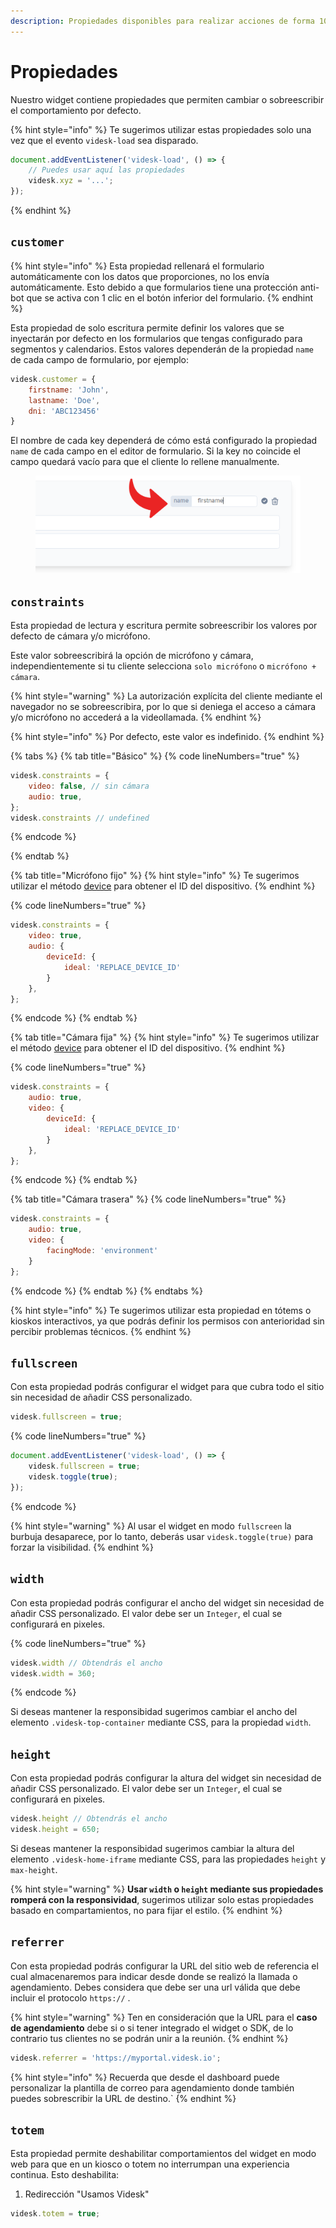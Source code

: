 ```yaml
---
description: Propiedades disponibles para realizar acciones de forma 100% programática
---
```


# Propiedades

Nuestro widget contiene propiedades que permiten cambiar o sobreescribir el comportamiento por defecto.

{% hint style="info" %}
Te sugerimos utilizar estas propiedades solo una vez que el evento `videsk-load` sea disparado.

```javascript
document.addEventListener('videsk-load', () => {
    // Puedes usar aquí las propiedades
    videsk.xyz = '...';
});
```
{% endhint %}

## `customer`

{% hint style="info" %}
Esta propiedad rellenará el formulario automáticamente con los datos que proporciones, no los envía automáticamente. Esto debido a que formularios tiene una protección anti-bot que se activa con 1 clic en el botón inferior del formulario.
{% endhint %}

Esta propiedad de solo escritura permite definir los valores que se inyectarán por defecto en los formularios que tengas configurado para segmentos y calendarios. Estos valores dependerán de la propiedad `name` de cada campo de formulario, por ejemplo:

```javascript
videsk.customer = {
    firstname: 'John',
    lastname: 'Doe',
    dni: 'ABC123456'
}
```

El nombre de cada key dependerá de cómo está configurado la propiedad `name` de cada campo en el editor de formulario. Si la key no coincide el campo quedará vacío para que el cliente lo rellene manualmente.

<figure><img src="../../.gitbook/assets/image (6).png" alt=""><figcaption></figcaption></figure>

## `constraints`

Esta propiedad de lectura y escritura permite sobreescribir los valores por defecto de cámara y/o micrófono.

Este valor sobreescribirá la opción de micrófono y cámara, independientemente si tu cliente selecciona `solo micrófono` o `micrófono + cámara`.

{% hint style="warning" %}
La autorización explícita del cliente mediante el navegador no se sobreescribira, por lo que si deniega el acceso a cámara y/o micrófono no accederá a la videollamada.
{% endhint %}

{% hint style="info" %}
Por defecto, este valor es indefinido.
{% endhint %}

{% tabs %}
{% tab title="Básico" %}
{% code lineNumbers="true" %}
```javascript
videsk.constraints = {
    video: false, // sin cámara
    audio: true,
};
videsk.constraints // undefined
```
{% endcode %}


{% endtab %}

{% tab title="Micrófono fijo" %}
{% hint style="info" %}
Te sugerimos utilizar el método [device](https://developers.videsk.io/widgets/api/metodos#device) para obtener el ID del dispositivo.
{% endhint %}

{% code lineNumbers="true" %}
```javascript
videsk.constraints = {
    video: true,
    audio: {
        deviceId: {
            ideal: 'REPLACE_DEVICE_ID'
        }
    },
};
```
{% endcode %}
{% endtab %}

{% tab title="Cámara fija" %}
{% hint style="info" %}
Te sugerimos utilizar el método [device](https://developers.videsk.io/widgets/api/metodos#device) para obtener el ID del dispositivo.
{% endhint %}

{% code lineNumbers="true" %}
```javascript
videsk.constraints = {
    audio: true,
    video: {
        deviceId: {
            ideal: 'REPLACE_DEVICE_ID'
        }
    },
};
```
{% endcode %}
{% endtab %}

{% tab title="Cámara trasera" %}
{% code lineNumbers="true" %}
```javascript
videsk.constraints = {
    audio: true,
    video: {
        facingMode: 'environment'
    }
};
```
{% endcode %}
{% endtab %}
{% endtabs %}

{% hint style="info" %}
Te sugerimos utilizar esta propiedad en tótems o kioskos interactivos, ya que podrás definir los permisos con anterioridad sin percibir problemas técnicos.
{% endhint %}

## `fullscreen`

Con esta propiedad podrás configurar el widget para que cubra todo el sitio sin necesidad de añadir CSS personalizado.

```javascript
videsk.fullscreen = true;
```

{% code lineNumbers="true" %}
```javascript
document.addEventListener('videsk-load', () => {
    videsk.fullscreen = true;
    videsk.toggle(true);
});
```
{% endcode %}

{% hint style="warning" %}
Al usar el widget en modo `fullscreen` la burbuja desaparece, por lo tanto, deberás usar `videsk.toggle(true)` para forzar la visibilidad.
{% endhint %}

## `width`

Con esta propiedad podrás configurar el ancho del widget sin necesidad de añadir CSS personalizado. El valor debe ser un `Integer`, el cual se configurará en pixeles.

{% code lineNumbers="true" %}
```javascript
videsk.width // Obtendrás el ancho
videsk.width = 360;
```
{% endcode %}

Si deseas mantener la responsibidad sugerimos cambiar el ancho del elemento `.videsk-top-container` mediante CSS, para la propiedad `width`.

## `height`

Con esta propiedad podrás configurar la altura del widget sin necesidad de añadir CSS personalizado. El valor debe ser un `Integer`, el cual se configurará en pixeles.

```javascript
videsk.height // Obtendrás el ancho
videsk.height = 650;
```

Si deseas mantener la responsibidad sugerimos cambiar la altura del elemento `.videsk-home-iframe` mediante CSS, para las propiedades `height` y `max-height`.

{% hint style="warning" %}
**Usar `width` o `height` mediante sus propiedades romperá con la responsividad**, sugerimos utilizar solo estas propiedades basado en compartamientos, no para fijar el estilo.
{% endhint %}

## `referrer`

Con esta propiedad podrás configurar la URL del sitio web de referencia el cual almacenaremos para indicar desde donde se realizó la llamada o agendamiento. Debes considera que debe ser una url válida que debe incluir el protocolo `https://` .

{% hint style="warning" %}
Ten en consideración que la URL para el **caso de agendamiento** debe si o si tener integrado el widget o SDK, de lo contrario tus clientes no se podrán unir a la reunión.
{% endhint %}

```javascript
videsk.referrer = 'https://myportal.videsk.io';
```

{% hint style="info" %}
Recuerda que desde el dashboard puede personalizar la plantilla de correo para agendamiento donde también puedes sobrescribir la URL de destino.\`
{% endhint %}

## `totem`&#x20;

Esta propiedad permite deshabilitar comportamientos del widget en modo web para que en un kiosco o totem no interrumpan una experiencia continua. Esto deshabilita:

1. Redirección "Usamos Videsk"

```javascript
videsk.totem = true;
```
